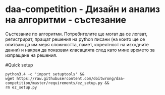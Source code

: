 # daa-competition - Дизайн и анализ на алгоритми - състезание

Състезание по алгоритми.
Потребителите ще могат да се логват, регистрират, пращат решения
на python писани (на които ще се опитвам да им меря сложността, памет,
коректност на изходните данни) и накрая да показвам класацията след като
мине времето за изпращане на решения.

#Quick setup

```Shell
python3.4 -c 'import setuptools' &&
wget https://raw.githubusercontent.com/doitwrong/daa-competition/master/requirements/ez_setup.py &&
rm ez_setup.py

```